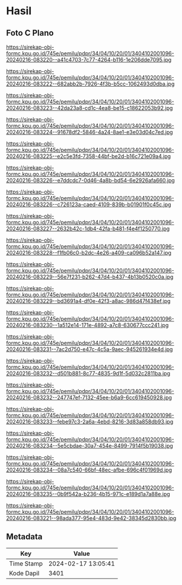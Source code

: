 # Hasil

## Foto C Plano

https://sirekap-obj-formc.kpu.go.id/745e/pemilu/pdpr/34/04/10/20/01/3404102001096-20240216-083220--a41c4703-7c77-4264-b116-1e206dde7095.jpg

https://sirekap-obj-formc.kpu.go.id/745e/pemilu/pdpr/34/04/10/20/01/3404102001096-20240216-083222--682abb2b-7926-4f3b-b5cc-1062493d0dba.jpg

https://sirekap-obj-formc.kpu.go.id/745e/pemilu/pdpr/34/04/10/20/01/3404102001096-20240216-083223--42da23a8-cd1c-4ea8-be15-c18622053b92.jpg

https://sirekap-obj-formc.kpu.go.id/745e/pemilu/pdpr/34/04/10/20/01/3404102001096-20240216-083224--91678df2-5846-4a24-8ae1-e3e03d04c7ed.jpg

https://sirekap-obj-formc.kpu.go.id/745e/pemilu/pdpr/34/04/10/20/01/3404102001096-20240216-083225--e2c5e3fd-7358-44bf-be2d-b16c721e09a4.jpg

https://sirekap-obj-formc.kpu.go.id/745e/pemilu/pdpr/34/04/10/20/01/3404102001096-20240216-083226--e7ddcdc7-0d46-4a8b-bd54-6e2926afa660.jpg

https://sirekap-obj-formc.kpu.go.id/745e/pemilu/pdpr/34/04/10/20/01/3404102001096-20240216-083226--c726123a-caed-4109-839b-b01901f0c45c.jpg

https://sirekap-obj-formc.kpu.go.id/745e/pemilu/pdpr/34/04/10/20/01/3404102001096-20240216-083227--2632b42c-1db4-42fa-b481-f4e4f1250770.jpg

https://sirekap-obj-formc.kpu.go.id/745e/pemilu/pdpr/34/04/10/20/01/3404102001096-20240216-083228--f1fb06c0-b2dc-4e26-a409-ca096b52a147.jpg

https://sirekap-obj-formc.kpu.go.id/745e/pemilu/pdpr/34/04/10/20/01/3404102001096-20240216-083229--56e7f231-b262-47d4-b437-4b13b0520c0a.jpg

https://sirekap-obj-formc.kpu.go.id/745e/pemilu/pdpr/34/04/10/20/01/3404102001096-20240216-083229--bd3691a4-df0e-42f3-a8ac-986d47f438ef.jpg

https://sirekap-obj-formc.kpu.go.id/745e/pemilu/pdpr/34/04/10/20/01/3404102001096-20240216-083230--1a512e14-171e-4892-a7c8-630677ccc241.jpg

https://sirekap-obj-formc.kpu.go.id/745e/pemilu/pdpr/34/04/10/20/01/3404102001096-20240216-083231--7ac2d750-e47c-4c5a-9aec-945261934e4d.jpg

https://sirekap-obj-formc.kpu.go.id/745e/pemilu/pdpr/34/04/10/20/01/3404102001096-20240216-083232--d501b881-8c77-4835-9d1f-5d032c2811ba.jpg

https://sirekap-obj-formc.kpu.go.id/745e/pemilu/pdpr/34/04/10/20/01/3404102001096-20240216-083232--247747ef-7132-45ee-b6a9-6cc619450928.jpg

https://sirekap-obj-formc.kpu.go.id/745e/pemilu/pdpr/34/04/10/20/01/3404102001096-20240216-083233--febe97c3-2a6a-4ebd-8216-3d83a858db93.jpg

https://sirekap-obj-formc.kpu.go.id/745e/pemilu/pdpr/34/04/10/20/01/3404102001096-20240216-083234--5e5cbdae-30a7-454e-8499-7914f5b19038.jpg

https://sirekap-obj-formc.kpu.go.id/745e/pemilu/pdpr/34/04/10/20/01/3404102001096-20240216-083234--08a7c540-66bf-48ec-afbe-696c4f01969d.jpg

https://sirekap-obj-formc.kpu.go.id/745e/pemilu/pdpr/34/04/10/20/01/3404102001096-20240216-083235--0b9f542a-b236-4b15-971c-e189d1a7a88e.jpg

https://sirekap-obj-formc.kpu.go.id/745e/pemilu/pdpr/34/04/10/20/01/3404102001096-20240216-083221--98ada377-95e4-483d-9e42-38345d2830bb.jpg


## Metadata

| Key        | Value               |
| ---------- | ------------------- |
| Time Stamp | 2024-02-17 13:05:41 |
| Kode Dapil | 3401                |



